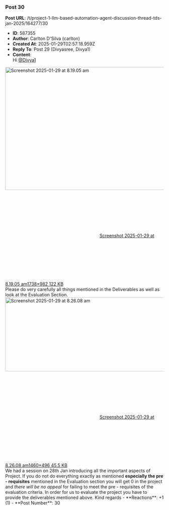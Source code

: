 ### Post 30
**Post URL**: /t/project-1-llm-based-automation-agent-discussion-thread-tds-jan-2025/164277/30
- **ID**: 587355
- **Author**: Carlton D'Silva (carlton)
- **Created At**: 2025-01-29T02:57:18.959Z
- **Reply To**: Post 29 (Divyasree, Divya1)
- **Content**:  
  Hi <a class="mention" href="/u/divya1">@Divya1</a>
<div class="lightbox-wrapper"><a class="lightbox" href="https://europe1.discourse-cdn.com/flex013/uploads/iitm/original/3X/3/5/35e7ce763c7605e99ee1fad3906e1cd31d094b31.png" data-download-href="/uploads/short-url/7GRWQ9A0Ygc4UgcaxkNn2rTuJyx.png?dl=1" title="Screenshot 2025-01-29 at 8.19.05 am" rel="noopener nofollow ugc"><img src="https://europe1.discourse-cdn.com/flex013/uploads/iitm/optimized/3X/3/5/35e7ce763c7605e99ee1fad3906e1cd31d094b31_2_690x389.png" alt="Screenshot 2025-01-29 at 8.19.05 am" data-base62-sha1="7GRWQ9A0Ygc4UgcaxkNn2rTuJyx" width="690" height="389" srcset="https://europe1.discourse-cdn.com/flex013/uploads/iitm/optimized/3X/3/5/35e7ce763c7605e99ee1fad3906e1cd31d094b31_2_690x389.png, https://europe1.discourse-cdn.com/flex013/uploads/iitm/optimized/3X/3/5/35e7ce763c7605e99ee1fad3906e1cd31d094b31_2_1035x583.png 1.5x, https://europe1.discourse-cdn.com/flex013/uploads/iitm/optimized/3X/3/5/35e7ce763c7605e99ee1fad3906e1cd31d094b31_2_1380x778.png 2x" data-dominant-color="F3F2F1"><div class="meta"><svg class="fa d-icon d-icon-far-image svg-icon" aria-hidden="true"><use href="#far-image"></use></svg><span class="filename">Screenshot 2025-01-29 at 8.19.05 am</span><span class="informations">1738×982 122 KB</span><svg class="fa d-icon d-icon-discourse-expand svg-icon" aria-hidden="true"><use href="#discourse-expand"></use></svg></div></a></div>
Please do very carefully all things mentioned in the Deliverables as well as look at the Evaluation Section.<br>
<div class="lightbox-wrapper"><a class="lightbox" href="https://europe1.discourse-cdn.com/flex013/uploads/iitm/original/3X/8/9/898ab28ebe773e40fb3ad9b98c71ce4c5d063c09.png" data-download-href="/uploads/short-url/jCKzqFDYJsTz1kwHUd0AifW2DWN.png?dl=1" title="Screenshot 2025-01-29 at 8.26.08 am" rel="noopener nofollow ugc"><img src="https://europe1.discourse-cdn.com/flex013/uploads/iitm/optimized/3X/8/9/898ab28ebe773e40fb3ad9b98c71ce4c5d063c09_2_690x234.png" alt="Screenshot 2025-01-29 at 8.26.08 am" data-base62-sha1="jCKzqFDYJsTz1kwHUd0AifW2DWN" width="690" height="234" srcset="https://europe1.discourse-cdn.com/flex013/uploads/iitm/optimized/3X/8/9/898ab28ebe773e40fb3ad9b98c71ce4c5d063c09_2_690x234.png, https://europe1.discourse-cdn.com/flex013/uploads/iitm/optimized/3X/8/9/898ab28ebe773e40fb3ad9b98c71ce4c5d063c09_2_1035x351.png 1.5x, https://europe1.discourse-cdn.com/flex013/uploads/iitm/optimized/3X/8/9/898ab28ebe773e40fb3ad9b98c71ce4c5d063c09_2_1380x468.png 2x" data-dominant-color="F0F0F0"><div class="meta"><svg class="fa d-icon d-icon-far-image svg-icon" aria-hidden="true"><use href="#far-image"></use></svg><span class="filename">Screenshot 2025-01-29 at 8.26.08 am</span><span class="informations">1460×496 45.5 KB</span><svg class="fa d-icon d-icon-discourse-expand svg-icon" aria-hidden="true"><use href="#discourse-expand"></use></svg></div></a></div>
We had a session on 28th Jan introducing all the important aspects of Project.
If you do not do everything exactly as mentioned <strong>especially the pre - requisites</strong> mentioned in the Evaluation section you will get 0 in the project and <em>there will be no appeal</em> for failing to meet the pre - requisites of the evaluation criteria.
In order for us to evaluate the project you have to provide the deliverables mentioned above.
Kind regards
- **Reactions**: +1 (1)
- **Post Number**: 30

